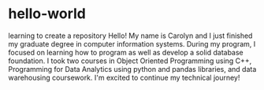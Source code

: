 # hello-world
learning to create a repository 
Hello! My name is Carolyn and I just finished my graduate degree in computer information systems. During my program, I focused on learning how to program as well as develop a solid database foundation. I took two courses in Object Oriented Programming using C++, Programming for Data Analytics using python and pandas libraries, and data warehousing coursework. I'm excited to continue my technical journey! 

